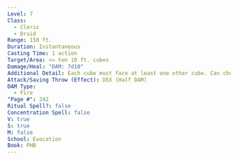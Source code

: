 ```yaml
---
Level: 7
Class:
  - Cleric
  - Druid
Range: 150 ft.
Duration: Instantaneous
Casting Time: 1 action
Target/Area: <= ten 10 ft. cubes
Damage/Heal: "DAM: 7d10"
Additional Detail: Each cube must face at least one other cube. Can choose not to affect plants.
Attack/Saving Throw (Effect): DEX (Half DAM)
DAM Type:
  - Fire
"Page #": 242
Ritual Spell?: false
Concentration Spell: false
V: true
S: true
M: false
School: Evocation
Book: PHB
---
```


